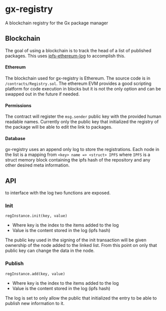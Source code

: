 # gx-registry

A blockchain registry for the Gx package manager

## Blockchain

The goal of using a blockchain is to track the head of a list of published packages. This uses [ipfs-ethereum-log](https://github.com/nginnever/ipfs-ethereum-log) to accomplish this.

#### Ethereum

The blockchain used for gx-registry is Ethereum. The source code is in ```/contracts/Registry.sol```. The ethereum EVM provides a good scripting platform for code execution in blocks but it is not the only option and can be swapped out in the future if needed.

#### Permissions

The contract will register the ```msg.sender``` public key with the provided human readable names. Currently only the public key that initialized the registry of the package will be able to edit the link to packages.

#### Database

gx-registry uses an append only log to store the registrations. Each node in the list is a mapping from ```<key> name => <struct> IPFS``` where ```IPFS``` is a struct memory block containing the ipfs hash of the repository and any other desired meta information. 


## API

to interface with the log two functions are exposed.

### Init

```regInstance.init(key, value)```

- Where key is the index to the items added to the log
- Value is the content stored in the log (ipfs hash)

The public key used in the signing of the init transaction will be given ownership of the node added to the linked list. From this point on only that public key can change the data in the node.

### Publish

```regInstance.add(key, value)```

- Where key is the index to the items added to the log
- Value is the content stored in the log (ipfs hash)

The log is set to only allow the public that initialized the entry to be able to publish new information to it. 
